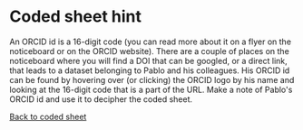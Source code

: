 # Coded sheet hint

An ORCID id is a 16-digit code (you can read more about it on a flyer on the
noticeboard or on the ORCID website). There are a couple of places on the
noticeboard where you will find a DOI that can be googled, or a direct link,
that leads to a dataset belonging to Pablo and his colleagues. His ORCID id can
be found by hovering over (or clicking) the ORCID logo by his name and looking
at the 16-digit code that is a part of the URL. Make a note of Pablo's ORCID id
and use it to decipher the coded sheet.

[Back to coded sheet](/office/noticeboard/coded-sheet/)
